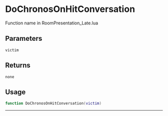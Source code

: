 # DoChronosOnHitConversation
Function name in RoomPresentation_Late.lua
## Parameters
`victim`
## Returns
`none`
## Usage
```lua
function DoChronosOnHitConversation(victim)
```
---
